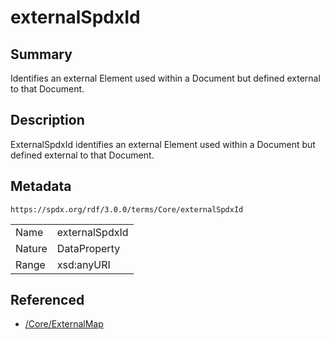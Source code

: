 <!-- Automatically generated by spec-parser v2.3.0 on 2024-07-09T17:43:37.025898+00:00 -->
<!-- SPDX-License-Identifier: Community-Spec-1.0 -->

# externalSpdxId

## Summary

Identifies an external Element used within a Document but defined external to
that Document.


## Description

ExternalSpdxId identifies an external Element used within a Document but
defined external to that Document.


## Metadata

`https://spdx.org/rdf/3.0.0/terms/Core/externalSpdxId`


| | |
|---|---|
| Name | externalSpdxId |
| Nature | DataProperty |
| Range | xsd:anyURI |




## Referenced

- [/Core/ExternalMap](../../Core/Classes/ExternalMap.md)

